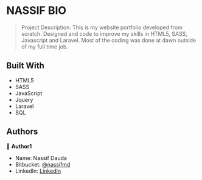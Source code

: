 # NASSIF BIO

> Project Description.
This is my website portfolio developed from scratch. Designed and code to improve my skills in HTML5, SASS, Javascript and Laravel. Most of the coding was done at dawn outside of my full time job.


## Built With

- HTML5
- SASS
- JavaScript
- Jquery
- Laravel
- SQL


## Authors

👤 **Author1**

- Name: Nassif Dauda
- Bitbucket: [@nassifmd](https://github.com/nassifmd)
- LinkedIn: [LinkedIn](https://www.linkedin.com/in/nassif-dauda-80ab00133/)



